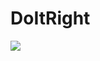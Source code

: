 # DoItRight

![](https://github.com/LazarofShalev/DoItRight/blob/master/ScreenShots/Simulator%20Screen%20Shot%20-%20iPhone%20Xʀ%20-%202019-07-14%20at%2012.14.33.png)
